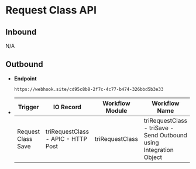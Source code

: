 # Request Class API


## Inbound

N/A

## Outbound

- **Endpoint**
  ```
  https://webhook.site/cd95c8b8-2f7c-4c77-b474-326bbd5b3e33
  ```
  
- Trigger | IO Record | Workflow Module | Workflow Name 
  ---|---|---|---
  Request Class Save | triRequestClass - APIC - HTTP Post | triRequestClass | triRequestClass - triSave - Send Outbound using Integration Object 
  
